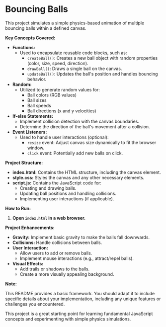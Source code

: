 # Bouncing Balls

This project simulates a simple physics-based animation of multiple bouncing balls within a defined canvas.

**Key Concepts Covered:**

* **Functions:** 
    * Used to encapsulate reusable code blocks, such as:
        * `createBall()`: Creates a new ball object with random properties (color, size, speed, direction).
        * `drawBall()`: Draws a single ball on the canvas.
        * `updateBall()`: Updates the ball's position and handles bouncing behavior.
* **Random:** 
    * Utilized to generate random values for:
        * Ball colors (RGB values)
        * Ball sizes
        * Ball speeds
        * Ball directions (x and y velocities)
* **If-else Statements:**
    * Implement collision detection with the canvas boundaries.
    * Determine the direction of the ball's movement after a collision.
* **Event Listeners:**
    * Used to handle user interactions (optional):
        * `resize` event: Adjust canvas size dynamically to fit the browser window.
        * `click` event: Potentially add new balls on click.

**Project Structure:**

* **index.html:** Contains the HTML structure, including the canvas element.
* **style.css:** Styles the canvas and any other necessary elements.
* **script.js:** Contains the JavaScript code for:
    * Creating and drawing balls.
    * Updating ball positions and handling collisions.
    * Implementing user interactions (if applicable).

**How to Run:**

1. **Open `index.html` in a web browser.** 

**Project Enhancements:**

* **Gravity:** Implement basic gravity to make the balls fall downwards.
* **Collisions:** Handle collisions between balls.
* **User Interaction:**
    * Allow users to add or remove balls.
    * Implement mouse interactions (e.g., attract/repel balls).
* **Visual Effects:**
    * Add trails or shadows to the balls.
    * Create a more visually appealing background.

**Note:**

This README provides a basic framework. You should adapt it to include specific details about your implementation, including any unique features or challenges you encountered.

This project is a great starting point for learning fundamental JavaScript concepts and experimenting with simple physics simulations.

